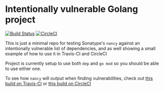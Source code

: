 # Intentionally vulnerable Golang project

[![Build Status](https://travis-ci.org/sonatype-nexus-community/intentionally-vulnerable-golang-project.svg?branch=master)](https://travis-ci.org/sonatype-nexus-community/intentionally-vulnerable-golang-project) [![CircleCI](https://circleci.com/gh/sonatype-nexus-community/intentionally-vulnerable-golang-project.svg?style=shield)](https://circleci.com/gh/sonatype-nexus-community/intentionally-vulnerable-golang-project)

This is just a minimal repo for testing Sonatype's `nancy` against an intentionally vulnerable list of 
dependencies, and as well showing a small example of how to use it in Travis-CI and CircleCI

Project is currently setup to use both `dep` and `go mod` so you should be able to use either one.  

To see how `nancy` will output when finding vulnerabilities, check out [this build on Travis-CI](https://travis-ci.org/github/sonatype-nexus-community/intentionally-vulnerable-golang-project/builds/671448888) or [this build on CircleCI](https://circleci.com/gh/sonatype-nexus-community/intentionally-vulnerable-golang-project/26)
 
